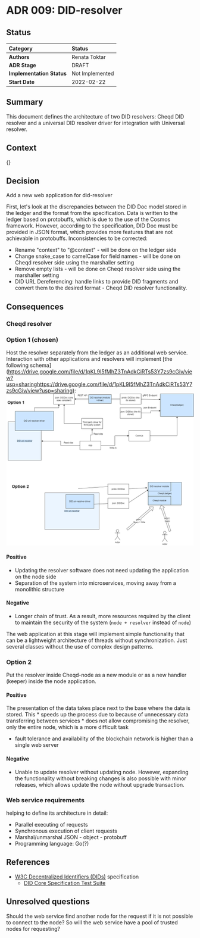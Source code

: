 
# ADR 009: DID-resolver

## Status

| Category | Status |
| :--- | :--- |
| **Authors** | Renata Toktar|
| **ADR Stage** | DRAFT |
| **Implementation Status** | Not Implemented |
| **Start Date** | 2022-02-22 |



## Summary

This document defines the architecture of two DID resolvers: Cheqd DID resolver and a universal DID resolver driver for integration with Universal resolver.

## Context
 
{}

## Decision

Add a new web application for did-resolver

First, let's look at the discrepancies between the DID Doc model stored in the ledger and the format from the specification. Data is written to the ledger based on protobuffs, which is due to the use of the Cosmos framework. However, according to the specification, DID Doc must be provided in JSON format, which provides more features that are not achievable in protobuffs.
Inconsistencies to be corrected:
* Rename "context" to "@context" - will be done on the ledger side
* Change snake_case to camelCase for field names - will be done on Cheqd resolver side using the marshaller setting
* Remove empty lists  - will be done on Cheqd resolver side using the marshaller setting
* DID URL Dereferencing: handle links to provide DID fragments and convert them to the desired format - Cheqd DID resolver functionality.

## Consequences

### Cheqd resolver
### Option 1 (chosen)
Host the resolver separately from the ledger as an additional web service. Interaction with other applications and resolvers will implement [the following schema] (https://drive.google.com/file/d/1pKL9I5fMhZ3TnAdkCiRTs53Y7zs9cGiv/view?usp=sharinghttps://drive.google.com/file/d/1pKL9I5fMhZ3TnAdkCiRTs53Y7zs9cGiv/view?usp=sharing):
![cheqd did resolver](assets/adr010-DID-resolver-Diagram.png)

#### Positive
* Updating the resolver software does not need updating the application on the node side
* Separation of the system into microservices, moving away from a monolithic structure

#### Negative
* Longer chain of trust. As a result, more resources required by the client to maintain the security of the system (`node + resolver` instead of `node`)

The web application at this stage will implement simple functionality that can be a lightweight architecture of threads without synchronization. Just several classes without the use of complex design patterns.

### Option 2
Put the resolver inside Cheqd-node as a new module or as a new handler (keeper) inside the node application.

#### Positive
The presentation of the data takes place next to the base where the data is stored. This
    * speeds up the process due to because of unnecessary data transferring between services
    * does not allow compromising the resolver, only the entire node, which is a more difficult task
* fault tolerance and availability of the blockchain network is higher than a single web server

#### Negative
* Unable to update resolver without updating node. However, expanding the functionality without breaking changes is also possible with minor releases, which allows update the node without upgrade transaction.

### Web service requirements
 helping to define its architecture in detail:
* Parallel executing of requests
* Synchronous execution of client requests
* Marshal/unmarshal JSON - object - protobuff
* Programming language: Go(?)


## References

- [W3C Decentralized Identifiers (DIDs)](https://www.w3.org/TR/did-core/) specification
    - [DID Core Specification Test Suite](https://w3c.github.io/did-test-suite/)

## Unresolved questions

Should the web service find another node for the request if it is not possible to connect to the node? So will the web service have a pool of trusted nodes for requesting?

